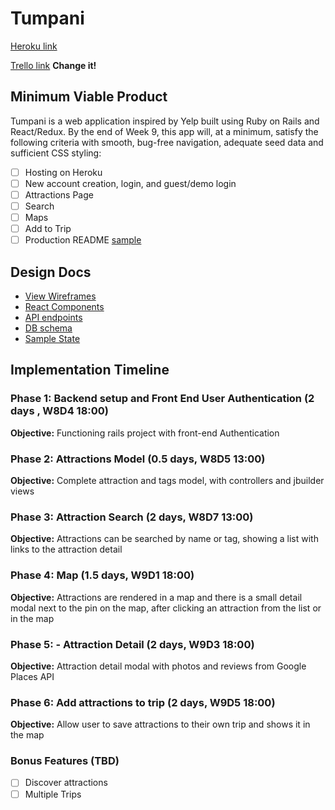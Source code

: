# Tumpani

[Heroku link][heroku]

[Trello link][trello] **Change it!**

[heroku]: http://www.herokuapp.com
[trello]: https://trello.com/b/ALgfuX0Q/freshernote

## Minimum Viable Product

Tumpani is a web application inspired by Yelp built using Ruby on Rails
and React/Redux.  By the end of Week 9, this app will, at a minimum, satisfy the
following criteria with smooth, bug-free navigation, adequate seed data and
sufficient CSS styling:

- [ ] Hosting on Heroku
- [ ] New account creation, login, and guest/demo login
- [ ] Attractions Page
- [ ] Search
- [ ] Maps
- [ ] Add to Trip
- [ ] Production README [sample](docs/production_readme.md)

## Design Docs
* [View Wireframes][wireframes]
* [React Components][components]
* [API endpoints][api-endpoints]
* [DB schema][schema]
* [Sample State][sample-state]

[wireframes]: docs/wireframes
[components]: docs/component-hierarchy.md
[sample-state]: docs/sample-state.md
[api-endpoints]: docs/api-endpoints.md
[schema]: docs/schema.md

## Implementation Timeline

### Phase 1: Backend setup and Front End User Authentication (2 days , W8D4 18:00)

**Objective:** Functioning rails project with front-end Authentication

### Phase 2: Attractions Model (0.5 days, W8D5 13:00)

**Objective:** Complete attraction and tags model, with controllers and jbuilder views

### Phase 3: Attraction Search (2 days, W8D7 13:00)

**Objective:** Attractions can be searched by name or tag, showing a list with links to the attraction detail

### Phase 4: Map (1.5 days, W9D1 18:00)

**Objective:** Attractions are rendered in a map and there is a small detail modal next to the pin on the map, after clicking an attraction from the list or in the map

### Phase 5: - Attraction Detail (2 days, W9D3 18:00)

**Objective:** Attraction detail modal with photos and reviews from Google Places API

### Phase 6: Add attractions to trip (2 days, W9D5 18:00)

**Objective:** Allow user to save attractions to their own trip and shows it in the map


### Bonus Features (TBD)
- [ ] Discover attractions
- [ ] Multiple Trips
